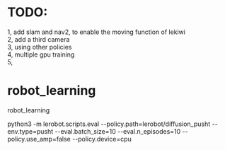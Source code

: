 # TODO: 
1, add slam and nav2, to enable the moving function of lekiwi \
2, add a third camera \
3, using other policies \
4, multiple gpu training \
5, 


# robot_learning
robot_learning


python3 -m lerobot.scripts.eval --policy.path=lerobot/diffusion_pusht --env.type=pusht --eval.batch_size=10 --eval.n_episodes=10 --policy.use_amp=false --policy.device=cpu
